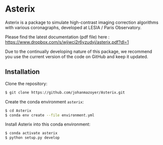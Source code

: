 # Asterix

Asterix is a package to simulate high-contrast imaging correction algorithms with various coronagraphs, developed at LESIA / Paris Observatory.

Please find the latest documentation (pdf file) here : https://www.dropbox.com/s/wjiwci2r6yzudvj/asterix.pdf?dl=1

Due to the continually developing nature of this package, we recommend you use the current version of the code on GitHub and keep it updated.

## Installation

Clone the repository:
```bash
$ git clone https://github.com/johanmazoyer/Asterix.git
```

Create the conda environment `asterix`:
```bash
$ cd Asterix
$ conda env create --file environment.yml
```

Install Asterix into this conda environment:
```bash
$ conda activate asterix
$ python setup.py develop
```